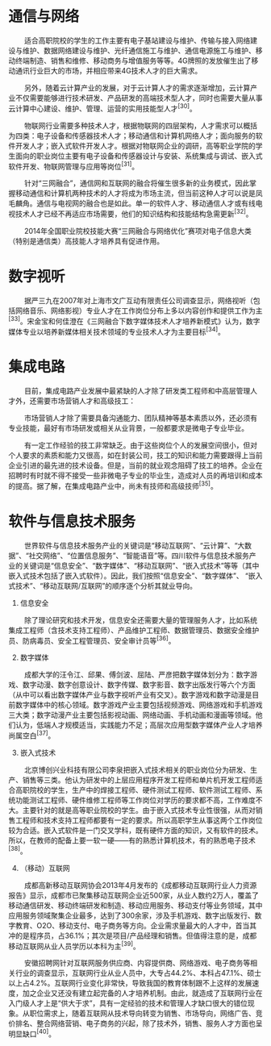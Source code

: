 # 通信与网络
&nbsp;&nbsp;&nbsp;&nbsp;&nbsp;&nbsp;&nbsp;&nbsp;适合高职院校的学生的工作主要有电子基站建设与维护、传输与接入网络建设与维护、数据网络建设与维护、光纤通信施工与维护、通信电源施工与维护、移动终端制造、销售和维修、移动商务与增值服务等等。4G牌照的发放催生出了移动通讯行业巨大的市场，并相应带来4G技术人才的巨大需求。

&nbsp;&nbsp;&nbsp;&nbsp;&nbsp;&nbsp;&nbsp;&nbsp;另外，随着云计算产业的发展，对于云计算人才的需求逐渐增加，云计算产业不仅需要能够进行技术研发、产品研发的高端技术型人才，同时也需要大量从事云计算中心建设、维护、管理、运营的实用技能型人才<sup>[30]</sup>。

&nbsp;&nbsp;&nbsp;&nbsp;&nbsp;&nbsp;&nbsp;&nbsp;物联网行业需要多种技术人才，根据物联网的四层架构，人才需求可以概括为四类：电子设备和传感器技术人才；移动通信和计算机网络人才；面向服务的软件开发人才；嵌入式软件开发人才。根据对物联网企业的调研，高等职业学院的学生面向的职业岗位主要有电子设备和传感器设计与安装、系统集成与调试、嵌入式软件开发、物联网管理与应用等岗位<sup>[31]</sup>。

&nbsp;&nbsp;&nbsp;&nbsp;&nbsp;&nbsp;&nbsp;&nbsp;针对“三网融合”，通信网和互联网的融合将催生很多新的业务模式，因此掌握移动通信和计算机两种技术的人才将成为市场主流，但当前这种人才可以说是凤毛麟角。通信与电视网的融合也是如此。单一的软件人才、移动通信人才或有线电视技术人才已经不再适应市场需要，他们的知识结构和技能结构急需更新<sup>[32]</sup>。

&nbsp;&nbsp;&nbsp;&nbsp;&nbsp;&nbsp;&nbsp;&nbsp;2014年全国职业院校技能大赛“三网融合与网络优化”赛项对电子信息大类（特别是通信类）高技能人才培养具有促进作用。
# 数字视听
&nbsp;&nbsp;&nbsp;&nbsp;&nbsp;&nbsp;&nbsp;&nbsp;据严三九在2007年对上海市文广互动有限责任公司调查显示，网络视听（包括网络音乐、网络影视）专业人才在工作岗位分布上多以内容创作和提供工作为主<sup>[33]</sup>。宋金宝和何佳澄在《三网融合下数字媒体技术人才培养新模式》认为，数字媒体专业以培养新媒体相关技术领域的专业技术人才为主要目标<sup>[34]</sup>。
# 集成电路
&nbsp;&nbsp;&nbsp;&nbsp;&nbsp;&nbsp;&nbsp;&nbsp;目前，集成电路产业发展中最紧缺的人才除了研发类工程师和中高层管理人才外，还需要市场营销人才和高级技工：

&nbsp;&nbsp;&nbsp;&nbsp;&nbsp;&nbsp;&nbsp;&nbsp;市场营销人才除了需要具备沟通能力、团队精神等基本素质以外，还必须有专业技能，最好有市场研发或相关从业背景，一般都要求是微电子专业毕业。

&nbsp;&nbsp;&nbsp;&nbsp;&nbsp;&nbsp;&nbsp;&nbsp;有一定工作经验的技工非常缺乏。由于这些岗位个人的发展空间很小，但对个人要求的素质和能力又很高，如在封装公司，技工的知识和能力需要跟得上当前企业引进的最先进的技术设备。但是，当前的就业观念阻碍了技工的培养。企业在招聘时有时就不得不接受一些非微电子专业的毕业生，造成对人员的再培训和成本的提高。据了解，在集成电路产业中，尚未有技师和高级技师<sup>[35]</sup>。
# 软件与信息技术服务
&nbsp;&nbsp;&nbsp;&nbsp;&nbsp;&nbsp;&nbsp;&nbsp;世界软件与信息技术服务产业的关键词是“移动互联网”、“云计算”、“大数据”、“社交网络”、“位置信息服务”、“智能语音”等。四川软件与信息技术服务产业的关键词是“信息安全”、“数字媒体”、“移动互联网”、“嵌入式技术”等等（其中嵌入式技术包括了嵌入式软件）。因此，我们按照“信息安全”、“数字媒体”、 “嵌入式技术”、“移动互联网/互联网”的顺序逐个分析其就业导向。

1. 信息安全

&nbsp;&nbsp;&nbsp;&nbsp;&nbsp;&nbsp;&nbsp;&nbsp;除了理论研究和技术开发，信息安全还需要大量的管理服务人才，比如系统集成工程师（含技术支持工程师）、产品维护工程师、数据管理员、数据安全维护员、防病毒员、安全工程管理员、安全审计员等<sup>[36]</sup>。

2. 数字媒体

&nbsp;&nbsp;&nbsp;&nbsp;&nbsp;&nbsp;&nbsp;&nbsp;成都大学的汪令江、邱果、傅剑波、屈陆、严彦把数字媒体划分为：数字游戏、数字动漫、数字创意设计、数字传媒、数字影音、数字出版发行等六个方面（从中可以看出数字媒体产业与数字视听产业有交叉）。数字游戏和数字动漫是目前数字媒体中的核心领域。数字游戏产业主要包括视频游戏、网络游戏和手机游戏三大类；数字动漫产业主要包括影视动画、网络动画、手机动画和漫画等领域。他们认为，低端人才规模适当，实践能力不足；高层次应用型数字媒体产业人才培养尚属空白<sup>[37]</sup>。

3. 嵌入式技术

&nbsp;&nbsp;&nbsp;&nbsp;&nbsp;&nbsp;&nbsp;&nbsp;北京博创兴业科技有限公司李泉把嵌入式技术相关的职业岗位分为研发、生产、销售等三类。他认为研发中的上层应用程序开发工程师和单片机开发工程师适合高职院校的学生，生产中的焊接工程师、硬件测试工程师、软件测试工程师、系统功能测试工程师、硬件维修工程师等工作岗位对学历的要求都不高，工作难度不大。主要针对的就是高等职业院校的学生。由于嵌入式技术专业性很强，从而对销售工程师和技术支持工程师都要有一定的要求。所以高职学生从事这两个工作岗位较为合适。嵌入式软件是一门交叉学科，既有硬件方面的知识，又有软件的技术。所以，在教师的配备上要一软一硬——有的熟悉计算机技术，有的熟悉电子技术<sup>[38]</sup>。

4. （移动）互联网

&nbsp;&nbsp;&nbsp;&nbsp;&nbsp;&nbsp;&nbsp;&nbsp;成都高新移动互联网协会2013年4月发布的《成都移动互联网行业人力资源报告》显示，成都市已聚集移动互联网企业近500家，从业人数约2万人，覆盖了移动通信研发、移动终端研发和制造、移动应用服务、移动支付等业务领域，其中应用服务领域聚集企业最多，达到了300余家，涉及手机游戏、数字出版发行、数字教育、O2O、移动支付、电子商务等方向。企业需求量最大的人才中，首当其冲的是程序员，占36.1%；其次是项目/产品经理和销售。但值得注意的是，成都移动互联网从业人员学历以本科为主<sup>[39]</sup>。

&nbsp;&nbsp;&nbsp;&nbsp;&nbsp;&nbsp;&nbsp;&nbsp;安徽招聘网针对互联网服务供应商、内容提供商、网络游戏、电子商务等相关行业的调查显示，互联网行业从业人员中，大专占44.2%、本科占47.1%、硕士以上占4.2%。互联网行业变化非常快，导致我国的教育体制跟不上这样的发展速度，加之企业又还没有建立起完备的人才培养机制。由此，就造成了互联网行业在入门级人才上是“供大于求”，具有一定经验的技术和管理人才缺口很大的错位现象。从职位需求上，随着互联网从技术导向转变为销售、市场导向，网络广告、竞价排名、整合网络营销、电子商务的兴起，除了技术外，销售、服务人才方面也呈明显缺口<sup>[40]</sup>。
